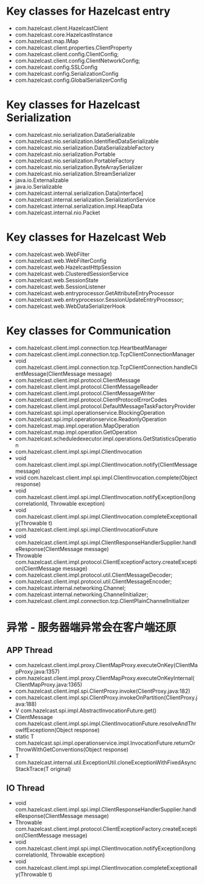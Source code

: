 # Key classes for Hazelcast entry
- com.hazelcast.client.HazelcastClient
- com.hazelcast.core.HazelcastInstance
- com.hazelcast.map.IMap
- com.hazelcast.client.properties.ClientProperty
- com.hazelcast.client.config.ClientConfig;
- com.hazelcast.client.config.ClientNetworkConfig;
- com.hazelcast.config.SSLConfig
- com.hazelcast.config.SerializationConfig
- com.hazelcast.config.GlobalSerializerConfig

# Key classes for Hazelcast Serialization
- com.hazelcast.nio.serialization.DataSerializable
- com.hazelcast.nio.serialization.IdentifiedDataSerializable
- com.hazelcast.nio.serialization.DataSerializableFactory
- com.hazelcast.nio.serialization.Portable
- com.hazelcast.nio.serialization.PortableFactory
- com.hazelcast.nio.serialization.ByteArraySerializer
- com.hazelcast.nio.serialization.StreamSerializer
- java.io.Externalizable
- java.io.Serializable
- com.hazelcast.internal.serialization.Data[interface]
- com.hazelcast.internal.serialization.SerializationService
- com.hazelcast.internal.serialization.impl.HeapData
- com.hazelcast.internal.nio.Packet

# Key classes for Hazelcast Web
- com.hazelcast.web.WebFilter
- com.hazelcast.web.WebFilterConfig
- com.hazelcast.web.HazelcastHttpSession
- com.hazelcast.web.ClusteredSessionService
- com.hazelcast.web.SessionState
- com.hazelcast.web.SessionListener
- com.hazelcast.web.entryprocessor.GetAttributeEntryProcessor
- com.hazelcast.web.entryprocessor.SessionUpdateEntryProcessor;
- com.hazelcast.web.WebDataSerializerHook

# Key classes for Communication
- com.hazelcast.client.impl.connection.tcp.HeartbeatManager
- com.hazelcast.client.impl.connection.tcp.TcpClientConnectionManager
- void com.hazelcast.client.impl.connection.tcp.TcpClientConnection.handleClientMessage(ClientMessage message)
- com.hazelcast.client.impl.protocol.ClientMessage
- com.hazelcast.client.impl.protocol.ClientMessageReader
- com.hazelcast.client.impl.protocol.ClientMessageWriter
- com.hazelcast.client.impl.protocol.ClientProtocolErrorCodes
- com.hazelcast.client.impl.protocol.DefaultMessageTaskFactoryProvider
- com.hazelcast.spi.impl.operationservice.BlockingOperation
- com.hazelcast.spi.impl.operationservice.ReadonlyOperation
- com.hazelcast.map.impl.operation.MapOperation
- com.hazelcast.map.impl.operation.GetOperation
- com.hazelcast.scheduledexecutor.impl.operations.GetStatisticsOperation
- com.hazelcast.client.impl.spi.impl.ClientInvocation
- void com.hazelcast.client.impl.spi.impl.ClientInvocation.notify(ClientMessage message)
- void com.hazelcast.client.impl.spi.impl.ClientInvocation.complete(Object response)
- void com.hazelcast.client.impl.spi.impl.ClientInvocation.notifyException(long correlationId, Throwable exception)
- void com.hazelcast.client.impl.spi.impl.ClientInvocation.completeExceptionally(Throwable t)
- com.hazelcast.client.impl.spi.impl.ClientInvocationFuture
- void com.hazelcast.client.impl.spi.impl.ClientResponseHandlerSupplier.handleResponse(ClientMessage message)
- Throwable com.hazelcast.client.impl.protocol.ClientExceptionFactory.createException(ClientMessage message)
- com.hazelcast.client.impl.protocol.util.ClientMessageDecoder;
- com.hazelcast.client.impl.protocol.util.ClientMessageEncoder;
- com.hazelcast.internal.networking.Channel;
- com.hazelcast.internal.networking.ChannelInitializer;
- com.hazelcast.client.impl.connection.tcp.ClientPlainChannelInitializer

# 异常 - 服务器端异常会在客户端还原
## APP Thread
- com.hazelcast.client.impl.proxy.ClientMapProxy.executeOnKey(ClientMapProxy.java:1357)
- com.hazelcast.client.impl.proxy.ClientMapProxy.executeOnKeyInternal(ClientMapProxy.java:1365)
- com.hazelcast.client.impl.spi.ClientProxy.invoke(ClientProxy.java:182)
- com.hazelcast.client.impl.spi.ClientProxy.invokeOnPartition(ClientProxy.java:188)
- V com.hazelcast.spi.impl.AbstractInvocationFuture.get()
- ClientMessage com.hazelcast.client.impl.spi.impl.ClientInvocationFuture.resolveAndThrowIfExceptionn(Object response)
- static <T> T com.hazelcast.spi.impl.operationservice.impl.InvocationFuture.returnOrThrowWithGetConventions(Object response)
- <T extends Throwable> T com.hazelcast.internal.util.ExceptionUtil.cloneExceptionWithFixedAsyncStackTrace(T original)
## IO Thread
- void com.hazelcast.client.impl.spi.impl.ClientResponseHandlerSupplier.handleResponse(ClientMessage message)
- Throwable com.hazelcast.client.impl.protocol.ClientExceptionFactory.createException(ClientMessage message)
- void com.hazelcast.client.impl.spi.impl.ClientInvocation.notifyException(long correlationId, Throwable exception)
- void com.hazelcast.client.impl.spi.impl.ClientInvocation.completeExceptionally(Throwable t)
